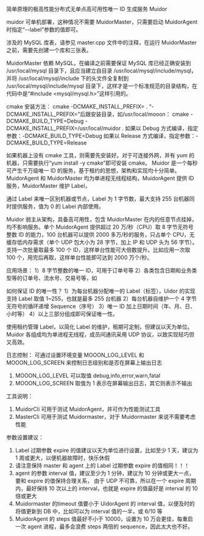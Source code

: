 简单原理的极高性能分布式无单点高可用性唯一 ID 生成服务 Muidor

muidor 可单机部署，这种情况不需要 MuidorMaster，只需要启动 MuidorAgent 时指定“--label”参数的值即可。

涉及的 MySQL 库表，请参见 master.cpp 文件中的注释，在运行 MuidorMaster 之前，需要先创建一个库和三张表。

MuidorMaster 依赖 MySQL，在编译之前需要保证 MySQL 库已经正确安装到 /usr/local/mysql 目录下，且应当建立自目录 /usr/local/mysql/include/mysql，并将 /usr/local/mysql/include 下的头文件全复制到 /usr/local/mysql/include/mysql 目录下，这样才是一个标准规范的目录结构，在代码中是“#include <mysql/mysql.h>”这样引用的。

cmake 安装方法：
cmake -DCMAKE_INSTALL_PREFIX=<installation directory> .
“-DCMAKE_INSTALL_PREFIX=”后跟安装目录，如/usr/local/mooon：
cmake -DCMAKE_BUILD_TYPE=Debug -DCMAKE_INSTALL_PREFIX=/usr/local/muidor .
如果以 Debug 方式编译，指定参数：-DCMAKE_BUILD_TYPE=Debug
如果以 Release 方式编译，指定参数：-DCMAKE_BUILD_TYPE=Release

如果机器上没有 cmake 工具，则需要先安装好。对于可连接外网，并有 yum 的机器，只需要执行“yum install -y cmake”即可安装 cmake。
Muidor 是一个每秒可产生千万级唯一 ID 的服务，基于租约的思想，架构和实现均十分简单。
MuidorAgent 和 MuidorMaster 均为单进程无线程结构，MuidorAgent 提供 ID 服务，MuidorMaster 维护 Label，

通过 Label 来唯一区别机器或节点，Label 为 1 字节数，最大支持 255 台机器同时提供服务，值为 0 的 Label 内部使用。

Muidor 弱主从架构，具备高可用性，包含 MuidorMaster 在内的任意节点挂掉，均不影响服务。单个 MuidorAgent 提供超过 20 万/秒（CPU）取 8 字节无符号整数 ID 的能力，100 台机器可以提供 2000 多万/秒的服务，只占单个 CPU，无缓存低内存需求（单个 UDP 包大小为 28 字节，加上 IP 和 UDP 头为 56 字节）。支持一次批量取最多 100 个 ID，这样单台性能可大倍数提升。比如应用一次取 100 个，用完后再取，这样单台性能即可达到 2000 万个/秒。

应用场景：
1）8 字节整数的唯一 ID，可用于订单号等
2）各类包含日期和业务类型等的订单号、流水号、交易号等，如

如何保证 ID 的唯一性？
1）为每台机器分配唯一的 Label（标签），Uidor 的实现支持 Label 取值 1~255，也就是最多 255 台机器
2）每台机器自维护一个 4 字节无符号的循环递增 Sequence（序号）
3）唯一 ID 加上日期时间（年、月、日、小时等）
4）以上三部分组成即可保证唯一性。

使用租约管理 Label，以简化 Label 的维护，租期可定制，但建议以天为单位。
Muidor 各组成均为单进程无线程，成员间通讯采用 UDP 协议，以致实现轻巧但又高效。

日志控制：
可通过设置环境变量 MOOON_LOG_LEVEL 和 MOOON_LOG_SCREEN 来控制日志级别和是否在屏幕上输出日志
1) MOOON_LOG_LEVEL 可以取值 debug,info,error,warn,fatal
2) MOOON_LOG_SCREEN 取值为 1 表示在屏幕输出日志，其它则表示不输出

工具说明：
1) MuidorCli 可用于测试 MuidorAgent，并可作为性能测试工具
2) MasterCli 可用于测试 Muidormaster，对于 Muidormaster 来说不需要考虑性能

参数设置建议：
1) Label 过期参数 expire 的值建议以天为单位进行设置，比如至少 1 天，建议为 1 周或更大，以便机器故障时，快乐休假
2) 请注意保持 master 和 agent 上的 Label 过期参数 expire 的值相同！！！
3) agent 的参数 interval 值，建议至少为 1 分钟，建议为 10 分钟或更大一点，要和 expire 的值保持合理关系，
     由于 UDP 不可靠，所以在一个 expire 周期内，最好保持 10 次以上的 interval，也就是 expire 的值最好是 interval 的 10 倍或更大
4) Muidormaster 的timeout 值要小于 UidorAgent 的 interval 值，以便及时的将值更新到 DB 中，比如可以为 interval 值的一半，或 6/10 等
5) MuidorAgent 的 steps 值最好不小于 10000，设置为 10 万会更佳，每重启一次 agent 进程，最多会浪费 steps 两倍的 sequence，因此太大也不好。
